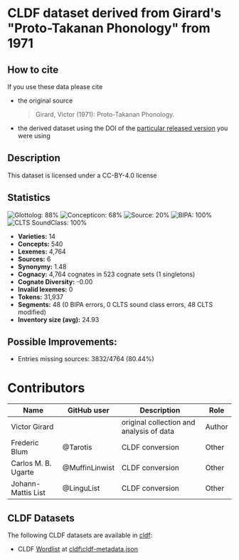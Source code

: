 # CLDF dataset derived from Girard's "Proto-Takanan Phonology" from 1971

## How to cite

If you use these data please cite
- the original source
  > Girard, Victor (1971): Proto-Takanan Phonology.
- the derived dataset using the DOI of the [particular released version](../../releases/) you were using

## Description


This dataset is licensed under a CC-BY-4.0 license

## Statistics


![Glottolog: 88%](https://img.shields.io/badge/Glottolog-88%25-yellowgreen.svg "Glottolog: 88%")
![Concepticon: 68%](https://img.shields.io/badge/Concepticon-68%25-orange.svg "Concepticon: 68%")
![Source: 20%](https://img.shields.io/badge/Source-20%25-red.svg "Source: 20%")
![BIPA: 100%](https://img.shields.io/badge/BIPA-100%25-brightgreen.svg "BIPA: 100%")
![CLTS SoundClass: 100%](https://img.shields.io/badge/CLTS%20SoundClass-100%25-brightgreen.svg "CLTS SoundClass: 100%")

- **Varieties:** 14
- **Concepts:** 540
- **Lexemes:** 4,764
- **Sources:** 6
- **Synonymy:** 1.48
- **Cognacy:** 4,764 cognates in 523 cognate sets (1 singletons)
- **Cognate Diversity:** -0.00
- **Invalid lexemes:** 0
- **Tokens:** 31,937
- **Segments:** 48 (0 BIPA errors, 0 CLTS sound class errors, 48 CLTS modified)
- **Inventory size (avg):** 24.93

## Possible Improvements:



- Entries missing sources: 3832/4764 (80.44%)

# Contributors

Name | GitHub user | Description | Role |
--- | --- | --- | --- |
Victor Girard | | original collection and analysis of data | Author
Frederic Blum | @Tarotis | CLDF conversion | Other
Carlos M. B. Ugarte | @MuffinLinwist | CLDF conversion | Other
Johann-Mattis List | @LinguList| CLDF conversion | Other




## CLDF Datasets

The following CLDF datasets are available in [cldf](cldf):

- CLDF [Wordlist](https://github.com/cldf/cldf/tree/master/modules/Wordlist) at [cldf\cldf-metadata.json](cldf\cldf-metadata.json)